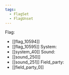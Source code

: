 ```yaml
---
tags:
  - FlagSet
  - FlagUnset
---
```

Flag:
- [[flag_10594]]
- [[flag_10595]]
System:
- [[system_40]]
Sound:
- [[sound_250]]
- [[sound_251]]
Field_party:
- [[field_party_0]]
